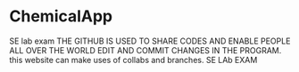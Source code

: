 # ChemicalApp
SE lab exam
THE GITHUB IS USED TO SHARE CODES AND ENABLE PEOPLE ALL OVER THE WORLD EDIT AND COMMIT CHANGES IN THE PROGRAM. this website can make uses of collabs and branches.
SE LAb EXAM
